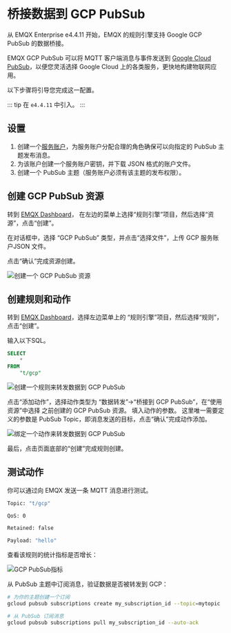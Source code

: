 # 桥接数据到 GCP PubSub
从 EMQX Enterprise e4.4.11 开始，EMQX 的规则引擎支持 Google GCP PubSub 的数据桥接。

EMQX GCP PubSub 可以将 MQTT 客户端消息与事件发送到 [Google Cloud PubSub](https://cloud.google.com/pubsub?hl=zh-cn)，以便您灵活选择 Google Cloud 上的各类服务，更快地构建物联网应用。

以下步骤将引导您完成这一配置。

::: tip
在 `e4.4.11` 中引入。
:::

## 设置

1. 创建一个[服务账户](https://developers.google.com/identity/protocols/oauth2/service-account#creatinganaccount)，为服务账户分配合理的角色确保可以向指定的 PubSub 主题发布消息。
2. 为该账户创建一个服务账户密钥，并下载 JSON 格式的账户文件。
3. 创建一个 PubSub 主题（服务账户必须有该主题的发布权限）。

## 创建 GCP PubSub 资源

转到 [EMQX Dashboard](http://127.g0.0.1:18083/#/resources)，
在左边的菜单上选择“规则引擎”项目，然后选择“资源”，点击“创建”。

在对话框中，选择 “GCP PubSub” 类型，并点击“选择文件”，上传 GCP 服务账户JSON 文件。

点击“确认”完成资源创建。

![创建一个 GCP PubSub 资源](./assets/gcp_pubsub_1.png)

## 创建规则和动作

转到 [EMQX Dashboard](http://127.0.0.1:18083/#/resources)，选择左边菜单上的
“规则引擎”项目，然后选择“规则”，点击“创建”。

输入以下SQL。

```sql
SELECT
    *
FROM
    "t/gcp"
```

![创建一个规则来转发数据到 GCP PubSub](./assets/gcp_pubsub_2.png)

点击“添加动作”，选择动作类型为 “数据转发”->“桥接到 GCP PubSub”，在“使用资源”中选择 之前创建的 GCP PubSub 资源。
填入动作的参数。 这里唯一需要定义的参数是 PubSub Topic，即消息发送的目标，点击“确认”完成动作添加。

![绑定一个动作来转发数据到 GCP PubSub](./assets/gcp_pubsub_3.png)

最后，点击页面底部的“创建”完成规则创建。

## 测试动作

你可以通过向 EMQX 发送一条 MQTT 消息进行测试。

```bash
Topic: "t/gcp"

QoS: 0

Retained: false

Payload: "hello"
```

查看该规则的统计指标是否增长：

![GCP PubSub指标](./assets/gcp_pubsub_4.png)

从 PubSub 主题中订阅消息，验证数据是否被转发到 GCP：

```bash
# 为你的主题创建一个订阅
gcloud pubsub subscriptions create my_subscription_id --topic=mytopic

# 从 PubSub 订阅消息
gcloud pubsub subscriptions pull my_subscription_id --auto-ack
```
